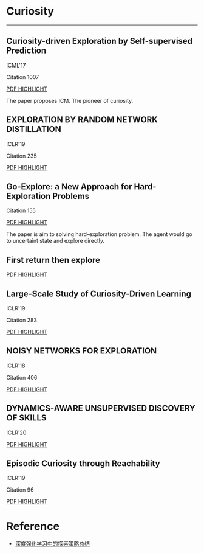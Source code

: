 # Curiosity

---

## Curiosity-driven Exploration by Self-supervised Prediction

ICML'17

Citation 1007

[PDF HIGHLIGHT](./Curiosity-driven%20Exploration%20by%20Self-supervised%20Prediction.pdf)

The paper proposes ICM. The pioneer of curiosity.
## EXPLORATION BY RANDOM NETWORK DISTILLATION

ICLR'19

Citation 235

[PDF HIGHLIGHT](./EXPLORATION%20BY%20RANDOM%20NETWORK%20DISTILLATION.pdf)

## Go-Explore: a New Approach for Hard-Exploration Problems

Citation 155

[PDF HIGHLIGHT](./Go-Explore%20a%20New%20Approach%20for%20Hard-Exploration.pdf)

The paper is aim to solving hard-exploration problem. The agent would go to uncertaint state and explore directly.

## First return then explore

[PDF HIGHLIGHT](./First%20return%20then%20explore.pdf)

## Large-Scale Study of Curiosity-Driven Learning

ICLR'19

Citation 283

[PDF HIGHLIGHT](./Large-Scale%20Study%20of%20Curiosity-Driven%20Learning.pdf)

## NOISY NETWORKS FOR EXPLORATION

ICLR'18

Citation 406

[PDF HIGHLIGHT](./Noisy%20Networks%20for%20Exploration.pdf)

## DYNAMICS-AWARE UNSUPERVISED DISCOVERY OF SKILLS

ICLR'20

[PDF HIGHLIGHT](./Dynamics-Aware%20Unsupervised%20Discovery%20of%20Skills.pdf)

## Episodic Curiosity through Reachability

ICLR'19

Citation 96

[PDF HIGHLIGHT](./EPISODIC%20CURIOSITY%20THROUGH%20REACHABILITY.pdf)

# Reference

- [深度强化学习中的探索策略总结](https://zhuanlan.zhihu.com/p/188714833)